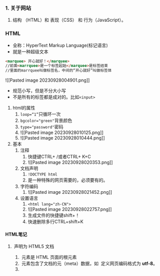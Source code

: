 ### 1. 关于网站
1. 结构 （HTML）和 表现（CSS） 和 行为（JavaScript）。

### HTML
+ 全称：HyperText Markup Language(标记语言)
+ 就是一种超级文本
```html
<marquee> 开心就好！</marquee>
//前面<marrquee>是一个标签起始</marquee>是标签结束
//里面的marrquee叫做标签名，中间的“开心就好”叫做标签体
```
![[Pasted image 20230928004901.png]]
+ 规范小写，但是不分大小写
+ 不是所有的标签都是成对的。比如`<input>`
1. html的属性
	1. `loop=“1”`只循环一次
	2. `bgcolor="green"`背景颜色
	3. `type="password"`密码
	4. ![[Pasted image 20230928010125.png]]
	5. ![[Pasted image 20230928010444.png]]
2. 基本
	1. 注释
		1. 快捷键CTRL+ /或者CTRL+ K+C
		2. ![[Pasted image 20230928020353.png]]
	2. 文档声明
		1. `!DOCTYPE html`
		2. 是一种特殊的网页需要的，必须要有的。
	3. 字符编码
		1. ![[Pasted image 20230928021452.png]]
	4. 设置语言
		1. `<html lang="zh-CN">`
		2. ![[Pasted image 20230928022757.png]]
		3. 生成文件的快捷键shift+！
		4. 快速删除多行CTRL+shift+K
#### HTML笔记
1. **<!DOCTYPE html>** 声明为 HTML5 文档
    1. **<html>** 元素是 HTML 页面的根元素
     2. **<head>** 元素包含了文档的元（meta）数据，如 <meta charset="utf-8"> 定义网页编码格式为 **utf-8**。
     3. **<title>** 元素描述了文档的标题
     4. **<body>** 元素包含了可见的页面内容
     5. **<h1>** 元素定义一个大标题
     6. **<p>** 元素定义一个段落

2. 超链接

    ```html
    <a href="https://www.runoob.com">这是一个链接</a>
    ```

3. 加载图片

  ```	html
  1. <img decoding="async" src="/images/logo.png" width="258" height="39" />
  2. <hr> 标签在 HTML 页面中创建水平线。
  ```


####  截图
1. 定义内容
	1. 标签
		 ![[Pasted image 20231105174506.png]]
		 ![[Pasted image 20231105174843.png]]
	2. 引文标签定义
		1![[Pasted image 20231105174854.png]]
	3. 链接语法
		![[Pasted image 20231105180611.png]]
		![[Pasted image 20231105180655.png]]
	4. 图像
		![[Pasted image 20231105184722.png]]
	5. 表格
		![[Pasted image 20231105190625.png]]
		![[Pasted image 20231105191149.png]]
		![[Pasted image 20231105192441.png]]
		![[Pasted image 20231105192514.png]]
	6. 区块内联
		![[Pasted image 20231105192726.png]]
	7. 布局
		1. `div`
		``` html
		<!DOCTYPE html>
		<html>
		<head> 
		<meta charset="utf-8"> 
		<title>菜鸟教程(runoob.com)</title> 
		</head>
		<body>
		<div id="container" style="width:500px">

		<div id="header" style="background-color:#FFA500;">
		<h1 style="margin-bottom:0;">主要的网页标题</h1></div>
		
		<div id="menu" style="background-color:#FFD700;height:200px;width:100px;float:left;">
		<b>菜单</b><br>
		HTML<br>
		CSS<br>
		JavaScript</div>
		
		<div id="content" style="background-color:#EEEEEE;height:200px;width:400px;float:left;">
		内容在这里</div>
		
		<div id="footer" style="background-color:#FFA500;clear:both;text-align:center;">
		版权 © runoob.com</div>
		
		</div>
		 
		</body>
		</html>
		```
		2.  `table`
		```html
		<!DOCTYPE html>
		<html>
		<head> 
		<meta charset="utf-8"> 
		<title>菜鸟教程(runoob.com)</title> 
		</head>
		<body>
		
		<table width="500" border="0">
		<tr>
		<td colspan="2" style="background-color:#FFA500;">
		<h1>主要的网页标题</h1>
		</td>
		</tr>
		
		<tr>
		<td style="background-color:#FFD700;width:100px;vertical-align:top;">
		<b>菜单</b><br>
		HTML<br>
		CSS<br>
		JavaScript
		</td>
		<td style="background-color:#eeeeee;height:200px;width:400px;vertical-align:top;">
		内容在这里</td>
		</tr>
		
		<tr>
		<td colspan="2" style="background-color:#FFA500;text-align:center;">
		版权 © runoob.com</td>
		</tr>
		</table>
		
		</body>
		</html>
		```
	8. 表单
	![[Pasted image 20231105195220.png]]
	![[Pasted image 20231105195339.png]]
	![[Pasted image 20231105195409.png]]
	 1. 简单的下拉表
	 ```html
	 <!DOCTYPE html>
	<html>
	<head> 
	<meta charset="utf-8"> 
	<title>菜鸟教程(runoob.com)</title> 
	</head>
	<body>
	
	<form action="">
	<select name="cars">
	<option value="volvo">Volvo</option>
	<option value="saab">Saab</option>
	<option value="fiat">Fiat</option>
	<option value="audi">Audi</option>
	</select>
	</form>
	
	</body>
	</html>
	```
	 2. 预选下拉表
	 `<option value="fiat" selected>Fiat</option>`
	 3. 文本域
	 ```html
	 <textarea rows="10" cols="30">
	我是一个文本框。
	</textarea>
	```
	4. 按钮
	```html
	<form action="">
	<input type="button" value="Hello world!">
	</form>
	< !-- 此表单包含两个单选框和一个确认按钮。 --!>
	<form action="demo-form.php" method="get">
	  <input type="radio" name="sex" value="Male"> Male<br>
	  <input type="radio" name="sex" value="Female" checked="checked"> Female<br>
	  <input type="submit" value="提交">
	</form>
	```
	5. 复选框
	```html
	<form action="demo-form.php" method="get">
	  <input type="checkbox" name="vehicle[]" value="Bike"> I have a bike<br>
	  <input type="checkbox" name="vehicle[]" value="Car" checked="checked"> I have a car<br>
	  <input type="submit" value="提交">
	</form>
	```
	6. 从表单发送电子邮件
	```html
	<!DOCTYPE html>
	<html>
	<head> 
	<meta charset="utf-8"> 
	<title>菜鸟教程(runoob.com)</title> 
	</head>
	<body>
	
	<h3>发送邮件到 someone@example.com:</h3>
	
	<form action="MAILTO:someone@example.com" method="post" enctype="text/plain">
	Name:<br>
	<input type="text" name="name" value="your name"><br>
	E-mail:<br>
	<input type="text" name="mail" value="your email"><br>
	Comment:<br>
	<input type="text" name="comment" value="your comment" size="50"><br><br>
	<input type="submit" value="发送">
	<input type="reset" value="重置">
	</form>
	
	</body>
	</html>
	```
	![[Pasted image 20231105200525.png]]
	7. 颜色
	```html
	<p style="background-color:#FFFF00">
	通过十六进制设置背景颜色
	</p>
	
	<p style="background-color:rgb(255,255,0)">
	通过 rgb 值设置背景颜色
	</p>
	
	<p style="background-color:yellow">
	通过颜色名设置背景颜色
	</p>
	```
	8. 脚本
	![[Pasted image 20231105202357.png]]
	9.补录
	![[Pasted image 20231105232324.png]]
	![[Pasted image 20231105235737.png]]

### CSS
+  CSS 指层叠样式表 (**C**ascading **S**tyle **S**heets)
#### 笔记
1. 基本样板
	+ CSS 规则由两个主要的部分构成：选择器，以及一条或多条声明:
	+ 选择器通常是您需要改变样式的 HTML 元素。
	+ 每条声明由一个属性和一个值组成。
	+ 属性（property）是您希望设置的样式属性（style attribute）。每个属性有一个值。属性和值被冒号分开。
	+ 注释是用来解释你的代码，并且可以随意编辑它，浏览器会忽略它。CSS注释以 `/*` 开始, 以 `*/ `结束,
2.  id 和 class 选择器
	+ id 选择器
	1. id 选择器可以为标有特定 id 的 HTML 元素指定特定的样式。
	2. HTML元素以id属性来设置id选择器,CSS 中 id 选择器以 "#" 来定义。
	```css
	#para1
	{
	    text-align:center;
	    color:red;
	}
	```
	+ class选择器
	1. class 选择器用于描述一组元素的样式，class 选择器有别于id选择器，class可以在多个元素中使用。class 选择器在 HTML 中以 class 属性表示, 在 CSS 中，类选择器以一个点 .号显示。
	2. 你也可以指定特定的 HTML 元素使用 class。在以下实例中, 所有的 p 元素使用 class="center" 让该元素的文本居中:
	```css
	.center {text-align:center;}
	
	p.center {text-align:center;}
	```
3. CSS创建
	+ 外部样式表
		1. 当样式需要应用于很多页面时，外部样式表将是理想的选择。在使用外部样式表的情况下，你可以通过改变一个文件来改变整个站点的外观。每个页面使用 `<link>` 标签链接到样式表。 `<link>` 标签在（文档的）头部：
		```css
		<head>
		<link rel="stylesheet" type="text/css" href="mystyle.css">
		</head>
		```
		2. 浏览器会从文件 mystyle.css 中读到样式声明，并根据它来格式文档。外部样式表可以在任何文本编辑器中进行编辑。文件不能包含任何的 html 标签。样式表应该以 .css 扩展名进行保存。下面是一个样式表文件的例子：
		```css
		hr {color:sienna;}
		p {margin-left:20px;}
		body {background-image:url("/images/back40.gif");}
		```
	+ 内部样式表
		1. 当单个文档需要特殊的样式时，就应该使用内部样式表。你可以使用 `<style>` 标签在文档头部定义内部样式表，就像这样:
		```css
		<head>
		<style>
		hr {color:sienna;}
		p {margin-left:20px;}
		body {background-image:url("images/back40.gif");}
		</style>
		</head>
		```
		2. 内联样式:
			+ 由于要将表现和内容混杂在一起，内联样式会损失掉样式表的许多优势。请慎用这种方法，例如当样式仅需要在一个元素上应用一次时。
			+ 要使用内联样式，你需要在相关的标签内使用样式（style）属性。Style 属性可以包含任何 CSS 属性。本例展示如何改变段落的颜色和左外边距：
			```css
			<p style="color:sienna;margin-left:20px">这是一个段落。</p>
			```
	+ 多重样式
			1. 如果某些属性在不同的样式表中被同样的选择器定义，那么属性值将从更具体的样式表中被继承过来。
			2. 样式表允许以多种方式规定样式信息。
			+ 样式可以规定在单个的 HTML 元素中，在 HTML 页的头元素中，或在一个外部的 CSS 文件中。甚至可以在同一个 HTML 文档内部引用多个外部样式表。
			+ 一般情况下，优先级如下：
				**（内联样式）Inline style > （内部样式）Internal style sheet >（外部样式）External style sheet > 浏览器默认样式**
4. 背景(background)
	![[Pasted image 20231106161804.png]]
5. 文本（Text）
	![[Pasted image 20231106161928.png]]
6. 字体(fonts)
	![[Pasted image 20231106162212.png]]
7. 链接(link)
	![[Pasted image 20231106162251.png]]
8. 列表
	- 无序列表 ul - 列表项标记用特殊图形（如小黑点、小方框等）
	- 有序列表 ol - 列表项的标记有数字或字母
	- ```css
		ul { list-style-image: url('sqpurple.gif'); }
		```
	- ![[Pasted image 20231106162555.png]]
9. 表格(Table)
	+ 指定CSS表格边框，使用border属性。
	+ Width和height属性定义表格的宽度和高度。
	+ 表格中的文本对齐和垂直对齐属性。text-align属性设置水平对齐方式，向左，右，或中心：
10. 盒子模型
	+ 盒子模型![[Pasted image 20231106162808.png]]
	+ 元素的总高度最终计算公式是这样的：
		总元素的高度=高度+顶部填充+底部填充+上边框+下边框+上边距+下边距
11. 边框(Border)
	+ 例子
		![[Pasted image 20231106163511.png]]
	+ 例子2
		```html
		<!DOCTYPE html>
		<html>
		<head>
		<meta charset="utf-8"> 
		<title>菜鸟教程(runoob.com)</title> 
		<style>
		p.none {border-style:none;}
		p.dotted {border-style:dotted;}
		p.dashed {border-style:dashed;}
		p.solid {border-style:solid;}
		p.double {border-style:double;}
		p.groove {border-style:groove;}
		p.ridge {border-style:ridge;}
		p.inset {border-style:inset;}
		p.outset {border-style:outset;}
		p.hidden {border-style:hidden;}
		p.mix {border-style: dotted dashed solid double;}
		</style>
		</head>
		
		<body>
		<p class="none">无边框。</p>
		<p class="dotted">虚线边框。</p>
		<p class="dashed">虚线边框。</p>
		<p class="solid">实线边框。</p>
		<p class="double">双边框。</p>
		<p class="groove"> 凹槽边框。</p>
		<p class="ridge">垄状边框。</p>
		<p class="inset">嵌入边框。</p>
		<p class="outset">外凸边框。</p>
		<p class="hidden">隐藏边框。</p>
		<p class="mix">混合边框</p>
		</body>
		
		</html>
		```
		+ 结果：
			![[Pasted image 20231106163641.png]]
	+ 边框宽度
		+ 您可以通过 border-width 属性为边框指定宽度。
		+ 为边框指定宽度有两种方法：可以指定长度值，比如 2px 或 0.1em(单位为 px, pt, cm, em 等)，或者使用 3 个关键字之一，它们分别是 thick 、medium（默认值） 和 thin。
	+ 边框颜色
		 ![[Pasted image 20231106163850.png]]
	+ 边框-单独设置各边
		![[Pasted image 20231106163938.png]]
		![[Pasted image 20231106163948.png]]
	+ 边框-简写属性
		![[Pasted image 20231106164034.png]]
	+ 总结
		![[Pasted image 20231106164116.png]]
12.  CSS 轮廓（outline）
	1.定义
		 ![[Pasted image 20231108170516.png]]
	 2.属性
		 ![[Pasted image 20231108170909.png]]
1. CSS margin(外边距)
	1. 定义
	![[Pasted image 20231108171012.png]]
	2. 可能的值
	![[Pasted image 20231108171107.png]]
	3. 单边外边距属性
		1. 
		```css
		margin-top:100px;
		margin-bottom:100px;
		margin-right:50px;
		margin-left:50px;
		```
		2. 简写属性
		```css
		margin:100px 50px;
		```
		3. 简写的具体属性属于谁？
		![[Pasted image 20231108171405.png]]
	4. 总结：
	![[Pasted image 20231108171447.png]]
14. padding（填充）
	1. 定义
	![[Pasted image 20231108181110.png]]
	2. 可能的值
	![[Pasted image 20231108181153.png]]
	3.属性的简写和上面的margin是一样的。
	![[Pasted image 20231108182349.png]]
15. CSS 分组 和 嵌套 选择器
	1. 分组选择器
	+ 在样式表中有很多具有相同样式的元素。为了尽量减少代码，你可以使用分组选择器。每个选择器用逗号分隔。
		```css
		h1 {
			color:green;
		}
		h2 {
			color:green;
		}
		p {
			color:green;
		}
		# 逗号隔开
		h1,h2,p
		{
			color:green;
		}
		```
	2. 嵌套选择器
	+ 它可能适用于选择器内部的选择器的样式。
		- `p{ }`: 为所有 **p** 元素指定一个样式。
		- `.marked{ }`: 为所有 **class="marked"** 的元素指定一个样式。
		- `.marked p{ }`: 为所有 **class="marked"** 元素内的 **p** 元素指定一个样式。
		- `p.marked{ }`: 为所有 **class="marked"** 的 **p** 元素指定一个样式。
	+ 例子
		```css
		p
		{
		    color:blue;
		    text-align:center;
		}
		.marked
		{
		    background-color:red;
		}
		.marked p
		{
		    color:white;
		}
		p.marked{
		    text-decoration:underline;
		}
		```
1.  尺寸 (Dimension)
	![[Pasted image 20231108183618.png]]
17. Display(显示) 与 Visibility（可见性）
	1.  隐藏元素 - display:none或visibility:hidden
	+ 隐藏一个元素可以通过把display属性设置为"none"，或把visibility属性设置为"hidden"。但是请注意，这两种方法会产生不同的结果。	
	+ visibility:hidden可以隐藏某个元素，但隐藏的元素仍需占用与未隐藏之前一样的空间。也就是说，该元素虽然被隐藏了，但仍然会影响布局。
	+ display:none可以隐藏某个元素，且隐藏的元素不会占用任何空间。也就是说，该元素不但被隐藏了，而且该元素原本占用的空间也会从页面布局中消失。
	+ 块元素是一个元素，占用了全部宽度，在前后都是换行符。
		块元素的例子：
		- `<h1>`
		- `<p>`
		- `<div>`	
	+ 内联元素只需要必要的宽度，不强制换行。
		内联元素的例子：
		- `<span>`
		- `<a>`
	+ 可以更改内联元素和块元素，反之亦然，可以使页面看起来是以一种特定的方式组合，并仍然遵循web标准。
		+ 下面的示例把列表项显示为内联元素：
		`li {display:inline;}`
		+ 下面的示例把span元素作为块元素：
		`span {display:block;}`
18. Position(定位)
	1. static 定位
		+ HTML 元素的默认值，即没有定位，遵循正常的文档流对象。
		+ 静态定位的元素不会受到 `top, bottom, left, right`影响。
		```css
		div.static {
		    position: static;
		    border: 3px solid #73AD21;
		}
		```
	2. fixed 定位
		+ 元素的位置相对于浏览器窗口是固定位置。
		即使窗口是滚动的它也不会移动：
		```css
		p.pos_fixed
		{
		    position:fixed;
		    top:30px;
		    right:5px;
		}
		```
		+ **注意：** Fixed 定位在 IE7 和 IE8 下需要描述 !DOCTYPE 才能支持。
		+ Fixed定位使元素的位置与文档流无关，因此不占据空间。
		+ Fixed定位的元素和其他元素重叠。
	3. relative 定位
		+ 相对定位元素的定位是相对其正常位置。
		```css
		h2.pos_left
		{
		    position:relative;
		    left:-20px;
		}
		h2.pos_right
		{
		    position:relative;
		    left:20px;
		}
		```
		+ 移动相对定位元素，但它原本所占的空间不会改变。
		```css
		h2.pos_top
		{
		    position:relative;
		    top:-50px;
		}
		```
		+ 相对定位元素经常被用来作为绝对定位元素的容器块。
	4. absolute 定位
		+ 绝对定位的元素的位置相对于最近的已定位父元素，如果元素没有已定位的父元素，那么它的位置相对于`<html>`:
		```css
		h2
		{
			position:absolute;
			left:100px;
			top:150px;
		}
		```
		+ `absolute` 定位使元素的位置与文档流无关，因此不占据空间。
		+ `absolute `定位的元素和其他元素重叠。
	5. sticky 定位
		+ `sticky` 英文字面意思是粘，粘贴，所以可以把它称之为粘性定位。
		+ `position: sticky;` 基于用户的滚动位置来定位。
		+ 粘性定位的元素是依赖于用户的滚动，在 **`position:relative`** 与 **`position:fixed`** 定位之间切换。
		+ 它的行为就像 **`position:relative;`** 而当页面滚动超出目标区域时，它的表现就像 **`position:fixed;`**，它会固定在目标位置。
		+ 元素定位表现为在跨越特定阈值前为相对定位，之后为固定定位。
		+ 这个特定阈值指的是` top`, `right,` `bottom` 或 `left` 之一，换言之，指定` top`, `right`, `bottom` 或` left` 四个阈值其中之一，才可使粘性定位生效。否则其行为与相对定位相同。
		+ **注意:** Internet Explorer, Edge 15 及更早 IE 版本不支持 sticky 定位。 Safari 需要使用 `-webkit- prefix` (查看以下实例)。
	6. 重叠的元素
		+ 元素的定位与文档流无关，所以它们可以覆盖页面上的其它元素z-index属性指定了一个元素的堆叠顺序（哪个元素应该放在前面，或后面）
		+ 一个元素可以有正数或负数的堆叠顺序：
		```css
		img
		{
		    position:absolute;
		    left:0px;
		    top:0px;
		    z-index:-1;
		}
		```
		+ 具有更高堆叠顺序的元素总是在较低的堆叠顺序元素的前面。
		+ **注意：** 如果两个定位元素重叠，没有指定`z - index`，最后定位在HTML代码中的元素将被显示在最前面。
	7. 总结

		|属性|说明|值|CSS|
		|:--|:--|:--|:--|
		|[bottom](https://www.runoob.com/cssref/pr-pos-bottom.html)|定义了定位元素下外边距边界与其包含块下边界之间的偏移。|auto  <br>_length  <br>%  <br>_inherit|2|
		|[clip](https://www.runoob.com/cssref/pr-pos-clip.html)|剪辑一个绝对定位的元素|_shape  <br>_auto  <br>inherit|2|
		|[cursor](https://www.runoob.com/cssref/pr-class-cursor.html)|显示光标移动到指定的类型|_url_  <br>auto  <br>crosshair  <br>default  <br>pointer  <br>move  <br>e-resize  <br>ne-resize  <br>nw-resize  <br>n-resize  <br>se-resize  <br>sw-resize  <br>s-resize  <br>w-resize  <br>text  <br>wait  <br>help|2|
		|[left](https://www.runoob.com/cssref/pr-pos-left.html)|定义了定位元素左外边距边界与其包含块左边界之间的偏移。|auto  <br>_length  <br>%  <br>_inherit|2|
		|[overflow](https://www.runoob.com/cssref/pr-pos-overflow.html)|设置当元素的内容溢出其区域时发生的事情。|auto  <br>hidden  <br>scroll  <br>visible  <br>inherit|2|
		|[overflow-y](https://www.runoob.com/css/cssref/css3-pr-overflow-y.html)|指定如何处理顶部/底部边缘的内容溢出元素的内容区域|auto  <br>hidden  <br>scroll  <br>visible  <br>no-display  <br>no-content|2|
		|[overflow-x](https://www.runoob.com/css/cssref//cssref/css3-pr-overflow-x.html)|指定如何处理右边/左边边缘的内容溢出元素的内容区域|auto  <br>hidden  <br>scroll  <br>visible  <br>no-display  <br>no-content|2|
		|[position](https://www.runoob.com/cssref/pr-class-position.html)|指定元素的定位类型|absolute  <br>fixed  <br>relative  <br>static  <br>inherit|2|
		|[right](https://www.runoob.com/cssref/pr-pos-right.html)|定义了定位元素右外边距边界与其包含块右边界之间的偏移。|auto  <br>_length  <br>%  <br>_inherit|2|
		|[top](https://www.runoob.com/cssref/pr-pos-top.html)|定义了一个定位元素的上外边距边界与其包含块上边界之间的偏移。|auto  <br>_length  <br>%  <br>_inherit|2|
		|[z-index](https://www.runoob.com/cssref/pr-pos-z-index.html)|设置元素的堆叠顺序|_number  <br>_auto  <br>inherit|2|
	
19.  Overflow
		1.  CSS overflow 属性可以控制内容溢出元素框时在对应的元素区间内添加滚动条。
		2. overflow属性有以下值：
		
			|值|描述|
			|---|---|
			|visible|默认值。内容不会被修剪，会呈现在元素框之外。|
			|hidden|内容会被修剪，并且其余内容是不可见的。|
			|scroll|内容会被修剪，但是浏览器会显示滚动条以便查看其余的内容。|
			|auto|如果内容被修剪，则浏览器会显示滚动条以便查看其余的内容。|
			|inherit|规定应该从父元素继承 overflow 属性的值。|
		3. **注意:**overflow 属性只工作于指定高度的块元素上。
		**注意:** 在 OS X Lion ( Mac 系统) 系统上，滚动条默认是隐藏的，使用的时候才会显示 (设置 "overflow:scroll" 也是一样的)。